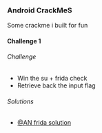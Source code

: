 ### Android CrackMeS

Some crackme i built for fun


#### Challenge 1
###### Challenge
- Win the su + frida check
- Retrieve back the input flag
###### Solutions
- [@AN frida solution](https://gist.github.com/iGio90/81b64cc0560b89646c989a40b5428764)
